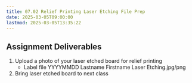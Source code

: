 ```yaml
---
title: 07.02 Relief Printing Laser Etching File Prep
date: 2025-03-05T09:00:00
lastmod: 2025-03-05T13:35:22
---
```


## Assignment Deliverables

1. Upload a photo of your laser etched board for relief printing
   - Label file YYYYMMDD Lastname Firstname Laser Etching.jpg/png
2. Bring laser etched board to next class
